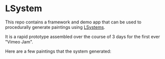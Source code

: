 # LSystem

This repo contains a framework and demo app that can be used to procedurally generate paintings using [LSystems](https://en.wikipedia.org/wiki/L-system). 

It is a rapid prototype assembled over the course of 3 days for the first ever "Vimeo Jam".

Here are a few paintings that the system generated:


